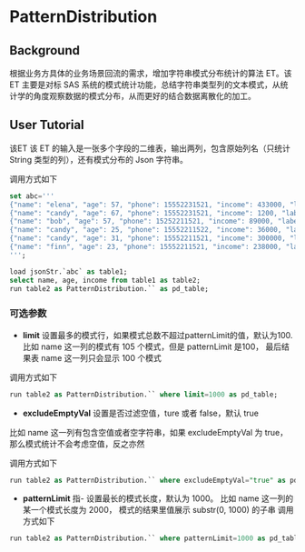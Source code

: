# PatternDistribution

## Background

根据业务方具体的业务场景回流的需求，增加字符串模式分布统计的算法 ET。该 ET 主要是对标 SAS 系统的模式统计功能，总结字符串类型列的文本模式，从统计学的角度观察数据的模式分布，从而更好的结合数据离散化的加工。
## User Tutorial

该ET 该 ET 的输入是一张多个字段的二维表，输出两列，包含原始列名（只统计 String 类型的列），还有模式分布的 Json 字符串。

调用方式如下

```SQL
set abc='''
{"name": "elena", "age": 57, "phone": 15552231521, "income": 433000, "label": 0}
{"name": "candy", "age": 67, "phone": 15552231521, "income": 1200, "label": 0}
{"name": "bob", "age": 57, "phone": 15252211521, "income": 89000, "label": 0}
{"name": "candy", "age": 25, "phone": 15552211522, "income": 36000, "label": 1}
{"name": "candy", "age": 31, "phone": 15552211521, "income": 300000, "label": 1}
{"name": "finn", "age": 23, "phone": 15552211521, "income": 238000, "label": 1}
''';

load jsonStr.`abc` as table1;
select name, age, income from table1 as table2;
run table2 as PatternDistribution.`` as pd_table;
```

### 可选参数

- **limit**  设置最多的模式行，如果模式总数不超过patternLimit的值，默认为100. 
比如 name 这一列的模式有 105 个模式，但是 patternLimit 是100，
最后结果表 name 这一列只会显示 100 个模式

调用方式如下

```SQL
run table2 as PatternDistribution.`` where limit=1000 as pd_table;
```

- **excludeEmptyVal** 设置是否过滤空值，ture 或者 false，默认 true

比如 name 这一列有包含空值或者空字符串，如果 excludeEmptyVal 为 true，那么模式统计不会考虑空值，反之亦然

调用方式如下
```SQL
run table2 as PatternDistribution.`` where excludeEmptyVal="true" as pd_table;
```

- **patternLimit** 指- 设置最长的模式长度，默认为 1000。
比如 name 这一列的某一个模式长度为 2000， 模式的结果里值展示 substr(0, 1000) 的子串
调用方式如下

```SQL
run table2 as PatternDistribution.`` where patternLimit=1000 as pd_table;
```